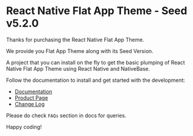
# React Native Flat App Theme -  Seed v5.2.0

Thanks for purchasing the React Native Flat App Theme.

We provide you Flat App Theme along with its Seed Version.

A project that you can install on the fly to get the basic plumping of React Native Flat App Theme using React Native and NativeBase.

Follow the documentation to install and get started with the development:

-   [Documentation](http://strapmobile.com/docs/react-native-flat-app-theme/master/)
-   [Product Page](http://strapmobile.com/react-native-flat-app-theme/)
-	[Change Log](http://gitstrap.com/strapmobile/FlatApp-seed/blob/v5.2.0/ChangeLog.md)

Please do check `FAQs` section in docs for queries.

Happy coding!

